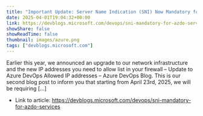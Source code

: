 ```yaml
---
title: "Important Update: Server Name Indication (SNI) Now Mandatory for Azure DevOps Services"
date: 2025-04-01T19:04:32+00:00
link: https://devblogs.microsoft.com/devops/sni-mandatory-for-azdo-services
showShare: false
showReadTime: false
thumbnail: images/azure.png
tags: ["devblogs.microsoft.com"]
---
```

Earlier this year, we announced an upgrade to our network infrastructure and the new IP addresses you need to allow list in your firewall – Update to Azure DevOps Allowed IP addresses – Azure DevOps Blog. This is our second blog post to inform you that starting from April 23rd, 2025, we will be requiring […]

- Link to article: https://devblogs.microsoft.com/devops/sni-mandatory-for-azdo-services